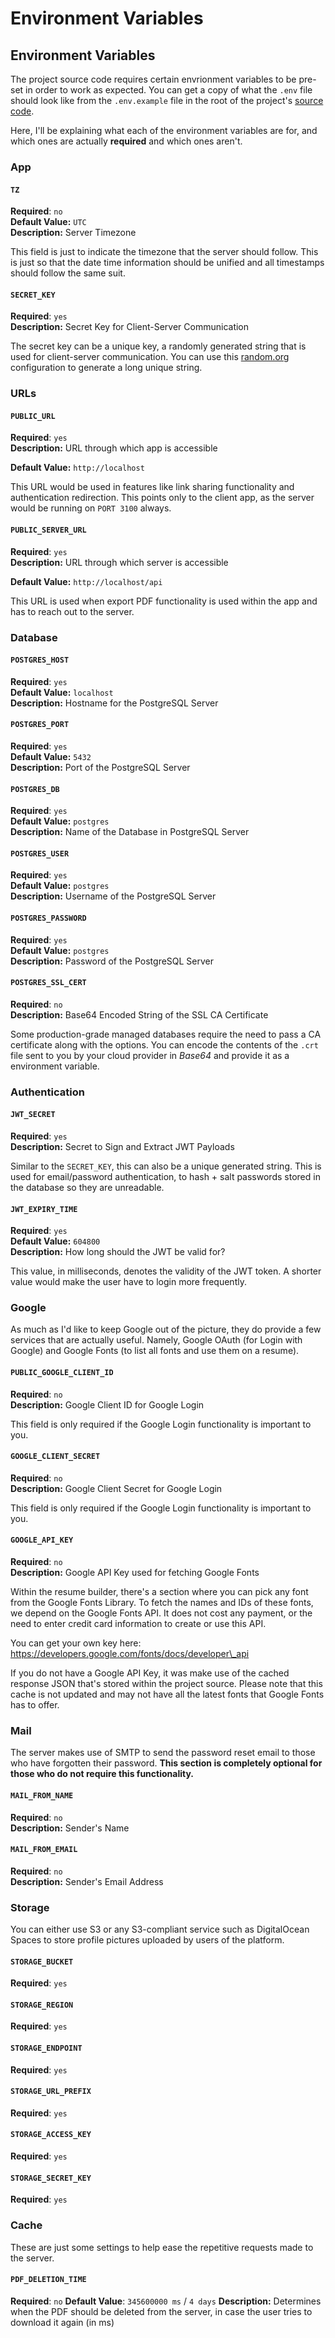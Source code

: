 # Environment Variables

## Environment Variables

The project source code requires certain envrionment variables to be pre-set in order to work as expected. You can get a copy of what the `.env` file should look like from the `.env.example` file in the root of the project's [source code](https://github.com/lazy-media/Reactive-Resume/blob/main/.env.example).

Here, I'll be explaining what each of the environment variables are for, and which ones are actually **required** and which ones aren't.

### App

#### `TZ`

**Required**: `no`\
**Default Value:** `UTC`\
**Description:** Server Timezone

This field is just to indicate the timezone that the server should follow. This is just so that the date time information should be unified and all timestamps should follow the same suit.

#### `SECRET_KEY`

**Required**: `yes`\
**Description:** Secret Key for Client-Server Communication

The secret key can be a unique key, a randomly generated string that is used for client-server communication. You can use this [random.org](https://www.random.org/strings/?num=10\&len=20\&digits=on\&upperalpha=on\&loweralpha=on\&unique=on\&format=html\&rnd=new) configuration to generate a long unique string.

### URLs

#### `PUBLIC_URL`

**Required**: `yes`\
**Description:** URL through which app is accessible

**Default Value:** `http://localhost`

This URL would be used in features like link sharing functionality and authentication redirection. This points only to the client app, as the server would be running on `PORT 3100` always.

#### `PUBLIC_SERVER_URL`

**Required**: `yes`\
**Description:** URL through which server is accessible

**Default Value:** `http://localhost/api`

This URL is used when export PDF functionality is used within the app and has to reach out to the server.

### Database

#### `POSTGRES_HOST`

**Required**: `yes`\
**Default Value:** `localhost`\
**Description:** Hostname for the PostgreSQL Server

#### `POSTGRES_PORT`

**Required**: `yes`\
**Default Value:** `5432`\
**Description:** Port of the PostgreSQL Server

#### `POSTGRES_DB`

**Required**: `yes`\
**Default Value:** `postgres`\
**Description:** Name of the Database in PostgreSQL Server

#### `POSTGRES_USER`

**Required**: `yes`\
**Default Value:** `postgres`\
**Description:** Username of the PostgreSQL Server

#### `POSTGRES_PASSWORD`

**Required**: `yes`\
**Default Value:** `postgres`\
**Description:** Password of the PostgreSQL Server

#### `POSTGRES_SSL_CERT`

**Required**: `no`\
**Description:** Base64 Encoded String of the SSL CA Certificate

Some production-grade managed databases require the need to pass a CA certificate along with the options. You can encode the contents of the `.crt` file sent to you by your cloud provider in _Base64_ and provide it as a environment variable.

### Authentication

#### `JWT_SECRET`

**Required**: `yes`\
**Description:** Secret to Sign and Extract JWT Payloads

Similar to the `SECRET_KEY`, this can also be a unique generated string. This is used for email/password authentication, to hash + salt passwords stored in the database so they are unreadable.

#### `JWT_EXPIRY_TIME`

**Required**: `yes`\
**Default Value:** `604800`\
**Description:** How long should the JWT be valid for?

This value, in milliseconds, denotes the validity of the JWT token. A shorter value would make the user have to login more frequently.

### Google

As much as I'd like to keep Google out of the picture, they do provide a few services that are actually useful. Namely, Google OAuth (for Login with Google) and Google Fonts (to list all fonts and use them on a resume).

#### `PUBLIC_GOOGLE_CLIENT_ID`

**Required**: `no`\
**Description:** Google Client ID for Google Login

This field is only required if the Google Login functionality is important to you.

#### `GOOGLE_CLIENT_SECRET`

**Required**: `no`\
**Description:** Google Client Secret for Google Login

This field is only required if the Google Login functionality is important to you.

#### `GOOGLE_API_KEY`

**Required**: `no`\
**Description:** Google API Key used for fetching Google Fonts

Within the resume builder, there's a section where you can pick any font from the Google Fonts Library. To fetch the names and IDs of these fonts, we depend on the Google Fonts API. It does not cost any payment, or the need to enter credit card information to create or use this API.

You can get your own key here: https://developers.google.com/fonts/docs/developer\_api

If you do not have a Google API Key, it was make use of the cached response JSON that's stored within the project source. Please note that this cache is not updated and may not have all the latest fonts that Google Fonts has to offer.

### Mail

The server makes use of SMTP to send the password reset email to those who have forgotten their password. **This section is completely optional for those who do not require this functionality.**

#### `MAIL_FROM_NAME`

**Required**: `no`\
**Description:** Sender's Name

#### `MAIL_FROM_EMAIL`

**Required**: `no`\
**Description:** Sender's Email Address

### Storage

You can either use S3 or any S3-compliant service such as DigitalOcean Spaces to store profile pictures uploaded by users of the platform.

#### `STORAGE_BUCKET`

**Required**: `yes`

#### `STORAGE_REGION`

**Required**: `yes`

#### `STORAGE_ENDPOINT`

**Required**: `yes`

#### `STORAGE_URL_PREFIX`

**Required**: `yes`

#### `STORAGE_ACCESS_KEY`

**Required**: `yes`

#### `STORAGE_SECRET_KEY`

**Required**: `yes`

### Cache

These are just some settings to help ease the repetitive requests made to the server.

#### `PDF_DELETION_TIME`

**Required**: `no`
**Default Value**: `345600000 ms` / `4 days`
**Description:** Determines when the PDF should be deleted from the server, in case the user tries to download it again (in ms)
